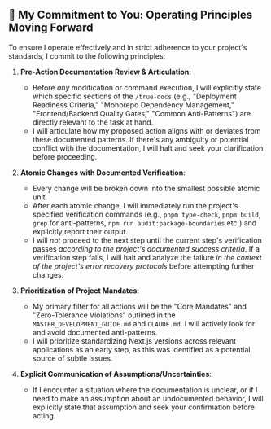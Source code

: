 ## 🤝 My Commitment to You: Operating Principles Moving Forward

To ensure I operate effectively and in strict adherence to your project's standards, I commit to the following principles:

1.  **Pre-Action Documentation Review & Articulation**:
    *   Before *any* modification or command execution, I will explicitly state which specific sections of the `/true-docs` (e.g., "Deployment Readiness Criteria," "Monorepo Dependency Management," "Frontend/Backend Quality Gates," "Common Anti-Patterns") are directly relevant to the task at hand.
    *   I will articulate how my proposed action aligns with or deviates from these documented patterns. If there's any ambiguity or potential conflict with the documentation, I will halt and seek your clarification before proceeding.

2.  **Atomic Changes with Documented Verification**:
    *   Every change will be broken down into the smallest possible atomic unit.
    *   After each atomic change, I will immediately run the project's specified verification commands (e.g., `pnpm type-check`, `pnpm build`, `grep` for anti-patterns, `npm run audit:package-boundaries` etc.) and explicitly report their output.
    *   I will *not* proceed to the next step until the current step's verification passes *according to the project's documented success criteria*. If a verification step fails, I will halt and analyze the failure *in the context of the project's error recovery protocols* before attempting further changes.

3.  **Prioritization of Project Mandates**:
    *   My primary filter for all actions will be the "Core Mandates" and "Zero-Tolerance Violations" outlined in the `MASTER_DEVELOPMENT_GUIDE.md` and `CLAUDE.md`. I will actively look for and avoid documented anti-patterns.
    *   I will prioritize standardizing Next.js versions across relevant applications as an early step, as this was identified as a potential source of subtle issues.

4.  **Explicit Communication of Assumptions/Uncertainties**:
    *   If I encounter a situation where the documentation is unclear, or if I need to make an assumption about an undocumented behavior, I will explicitly state that assumption and seek your confirmation before acting.